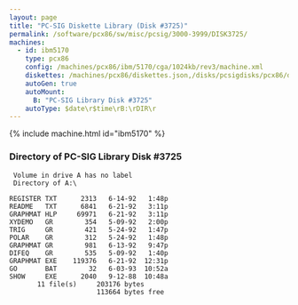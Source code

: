```yaml
---
layout: page
title: "PC-SIG Diskette Library (Disk #3725)"
permalink: /software/pcx86/sw/misc/pcsig/3000-3999/DISK3725/
machines:
  - id: ibm5170
    type: pcx86
    config: /machines/pcx86/ibm/5170/cga/1024kb/rev3/machine.xml
    diskettes: /machines/pcx86/diskettes.json,/disks/pcsigdisks/pcx86/diskettes.json
    autoGen: true
    autoMount:
      B: "PC-SIG Library Disk #3725"
    autoType: $date\r$time\rB:\rDIR\r
---
```


{% include machine.html id="ibm5170" %}

### Directory of PC-SIG Library Disk #3725

     Volume in drive A has no label
     Directory of A:\

    REGISTER TXT      2313   6-14-92   1:48p
    README   TXT      6841   6-21-92   3:11p
    GRAPHMAT HLP     69971   6-21-92   3:11p
    XYDEMO   GR        354   5-09-92   2:00p
    TRIG     GR        421   5-24-92   1:47p
    POLAR    GR        312   5-24-92   1:48p
    GRAPHMAT GR        981   6-13-92   9:47p
    DIFEQ    GR        535   5-09-92   1:40p
    GRAPHMAT EXE    119376   6-21-92  12:31p
    GO       BAT        32   6-03-93  10:52a
    SHOW     EXE      2040   9-12-88  10:48a
           11 file(s)     203176 bytes
                          113664 bytes free
